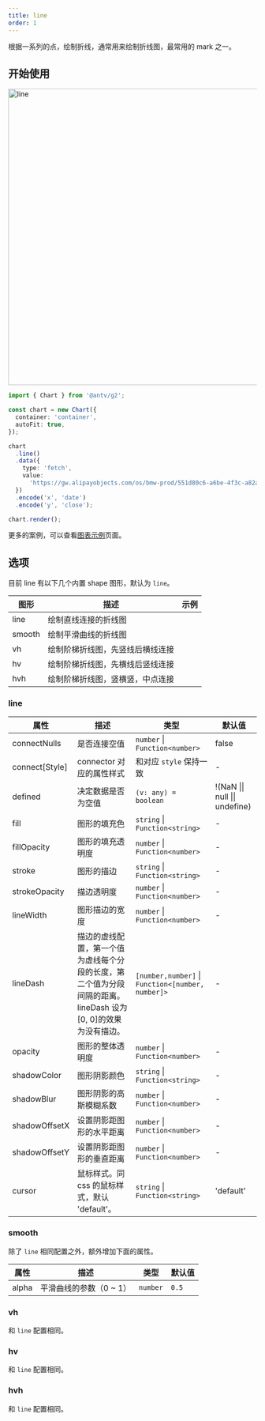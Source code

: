 ```yaml
---
title: line
order: 1
---
```


根据一系列的点，绘制折线，通常用来绘制折线图，最常用的 mark 之一。

## 开始使用

<img alt="line" src="https://mdn.alipayobjects.com/mdn/huamei_qa8qxu/afts/img/A*jTdCR7wVFZAAAAAAAAAAAAAADmJ7AQ" width="600" />

```ts
import { Chart } from '@antv/g2';

const chart = new Chart({
  container: 'container',
  autoFit: true,
});

chart
  .line()
  .data({
    type: 'fetch',
    value:
      'https://gw.alipayobjects.com/os/bmw-prod/551d80c6-a6be-4f3c-a82a-abd739e12977.csv',
  })
  .encode('x', 'date')
  .encode('y', 'close');

chart.render();
```

更多的案例，可以查看[图表示例](/examples)页面。

## 选项

目前 line 有以下几个内置 shape 图形，默认为 `line`。

| 图形            | 描述                                           | 示例                 |
|----------------|------------------------------------------------|---------------------|
| line           | 绘制直线连接的折线图                              |       |
| smooth         | 绘制平滑曲线的折线图                              |       |
| vh             | 绘制阶梯折线图，先竖线后横线连接                    |       |
| hv             | 绘制阶梯折线图，先横线后竖线连接                    |       |
| hvh            | 绘制阶梯折线图，竖横竖，中点连接                    |       |

### line

| 属性               | 描述                                           | 类型                 | 默认值      |
|-------------------|------------------------------------------------|---------------------|------------|
| connectNulls      | 是否连接空值                                 | `number` \| `Function<number>`  | false  |
| connect[Style]    | connector 对应的属性样式                     | 和对应 `style` 保持一致            | -      |
| defined           | 决定数据是否为空值                            | `(v: any) = boolean`            | !(NaN \|\| null \|\| undefine)  |
| fill          | 图形的填充色                                      | `string` \| `Function<string>`              |   -   |
| fillOpacity   | 图形的填充透明度                                   | `number` \| `Function<number>`              |   -   |
| stroke        | 图形的描边                                        | `string` \| `Function<string>`              |   -   |
| strokeOpacity   | 描边透明度                                        | `number` \| `Function<number>`              |   -   |
| lineWidth     | 图形描边的宽度                                    | `number` \| `Function<number>`               |   -   |
| lineDash      | 描边的虚线配置，第一个值为虚线每个分段的长度，第二个值为分段间隔的距离。lineDash 设为[0, 0]的效果为没有描边。 | `[number,number]` \| `Function<[number, number]>` |   -   |
| opacity       | 图形的整体透明度                                   | `number` \| `Function<number>`              |   -   |
| shadowColor   | 图形阴影颜色                                      | `string` \| `Function<string>`              |   -   |
| shadowBlur    | 图形阴影的高斯模糊系数                              | `number` \| `Function<number>`              |   -   |
| shadowOffsetX | 设置阴影距图形的水平距离                            | `number` \| `Function<number>`              |   -   |
| shadowOffsetY | 设置阴影距图形的垂直距离                            | `number` \| `Function<number>`              |   -   |
| cursor        | 鼠标样式。同 css 的鼠标样式，默认 'default'。        | `string` \| `Function<string>`               |   'default'  |

### smooth

除了 `line` 相同配置之外，额外增加下面的属性。

| 属性               | 描述                                           | 类型                 | 默认值      |
|-------------------|------------------------------------------------|---------------------|------------|
| alpha             |  平滑曲线的参数（0 ~ 1）                          | `number`             | `0.5`     |

### vh

和 `line` 配置相同。

### hv

和 `line` 配置相同。

### hvh

和 `line` 配置相同。
